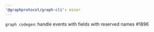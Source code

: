 ```yaml
---
'@graphprotocol/graph-cli': minor
---
```


`graph codegen`: handle events with fields with reserved names #1896
